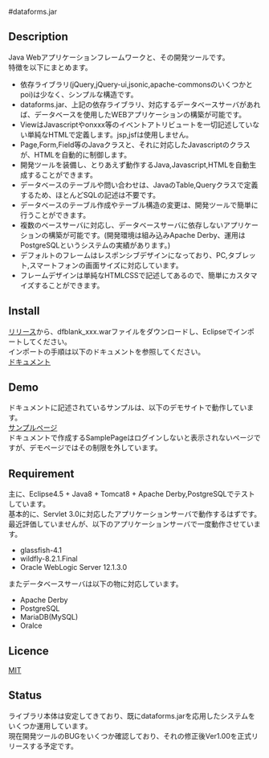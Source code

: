 #dataforms.jar

## Description
Java Webアプリケーションフレームワークと、その開発ツールです。  
特徴を以下にまとめます。  

* 依存ライブラリ(jQuery,jQuery-ui,jsonic,apache-commonsのいくつかとpoi)は少なく、シンプルな構造です。
* dataforms.jar、上記の依存ライブラリ、対応するデータベースサーバがあれば、データベースを使用したWEBアプリケーションの構築が可能です。
* ViewはJavascriptやonxxx等のイベントアトリビュートを一切記述していない単純なHTMLで定義します。jsp,jsfは使用しません。
* Page,Form,Field等のJavaクラスと、それに対応したJavascriptのクラスが、HTMLを自動的に制御します。
* 開発ツールを装備し、とりあえず動作するJava,Javascript,HTMLを自動生成することができます。
* データベースのテーブルや問い合わせは、JavaのTable,Queryクラスで定義するため、ほとんどSQLの記述は不要です。
* データベースのテーブル作成やテーブル構造の変更は、開発ツールで簡単に行うことができます。
* 複数のベースサーバに対応し、データベースサーバに依存しないアプリケーションの構築が可能です。(開発環境は組み込みApache Derby、運用はPostgreSQLというシステムの実績があります。)
* デフォルトのフレームはレスポンシブデザインになっており、PC,タブレット,スマートフォンの画面サイズに対応しています。
* フレームデザインは単純なHTMLCSSで記述してあるので、簡単にカスタマイズすることができます。

## Install
[リリース](https://github.com/takayanagi2087/dataforms/releases)から、dfblank_xxx.warファイルをダウンロードし、Eclipseでインポートしてください。  
インポートの手順は以下のドキュメントを参照してください。  
[ドキュメント](http://woontai.dip.jp/dfsample/dataforms/devtool/page/doc/DocFramePage.df)  


## Demo
ドキュメントに記述されているサンプルは、以下のデモサイトで動作しています。  
[サンプルページ](http://woontai.dip.jp/dfsample/sample/page/SamplePage.df)  
ドキュメントで作成するSamplePageはログインしないと表示されないページですが、デモページではその制限を外しています。  

## Requirement
主に、Eclipse4.5 + Java8 + Tomcat8 + Apache Derby,PostgreSQLでテストしています。  
基本的に、Servlet 3.0に対応したアプリケーションサーバで動作するはずです。  
最近評価していませんが、以下のアプリケーションサーバで一度動作させています。  

* glassfish-4.1  
* wildfly-8.2.1.Final  
* Oracle WebLogic Server 12.1.3.0  

またデータベースサーバは以下の物に対応しています。  

* Apache Derby
* PostgreSQL
* MariaDB(MySQL)
* Oralce

## Licence
[MIT](https://github.com/takayanagi2087/dataforms/blob/master/LICENSE)

## Status
ライブラリ本体は安定してきており、既にdataforms.jarを応用したシステムをいくつか運用しています。  
現在開発ツールのBUGをいくつか確認しており、それの修正後Ver1.00を正式リリースする予定です。  



